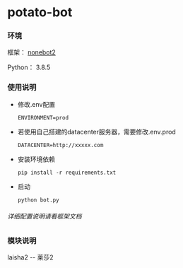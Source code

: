 # potato-bot

### 环境
框架：
[nonebot2](https://github.com/nonebot/nonebot2)

Python： 3.8.5

### 使用说明
- 修改.env配置
  
  `ENVIRONMENT=prod`
- 若使用自己搭建的datacenter服务器，需要修改.env.prod
  
  `DATACENTER=http://xxxxx.com`
  
- 安装环境依赖

  `pip install -r requirements.txt`
- 启动
  
  `python bot.py`

###### 详细配置说明请看框架文档
### 模块说明
laisha2 -- 莱莎2